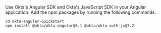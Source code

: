 Use Okta's Angular SDK and Okta's JavaScript SDK in your Angular application. Add the npm packages by running the following commands.

```shell
cd okta-angular-quickstart
npm install @okta/okta-angular@6.1 @okta/okta-auth-js@7.2
```
